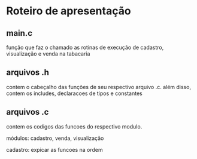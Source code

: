 # Roteiro de apresentação

## main.c
função que faz o chamado as rotinas de execução de cadastro, visualização e venda na tabacaria

## arquivos .h
contem o cabeçalho das funções de seu respectivo arquivo .c. além disso, contem os includes, declaracoes de tipos e constantes

## arquivos .c
contem os codigos das funcoes do respectivo modulo.

módulos: cadastro, venda, visualização

cadastro: expicar as funcoes na ordem